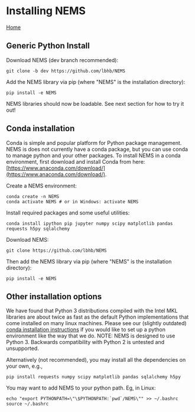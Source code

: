 # Installing NEMS #

[Home](../README.md)

## Generic Python Install

Download NEMS (dev branch recommended):
```
git clone -b dev https://github.com/lbhb/NEMS
```
Add the NEMS library via pip (where "NEMS" is the installation directory):
```
pip install -e NEMS
```
NEMS libraries should now be loadable. See next section for how to try it out!

## Conda installation

Conda is simple and popular platform for Python package management. NEMS is does not currently have a 
conda package, but you can use conda to manage python and your other packages.
To install NEMS in a conda environment, first
download and install Conda from here:
[https://www.anaconda.com/download/](https://www.anaconda.com/download/).

Create a NEMS environment:
```
conda create -n NEMS
conda activate NEMS # or in Windows: activate NEMS
```
Install required packages and some useful utilities:
```
conda install ipython pip jupyter numpy scipy matplotlib pandas requests h5py sqlalchemy
```
Download NEMS:
```
git clone https://github.com/lbhb/NEMS
```
Then add the NEMS library via pip (where "NEMS" is the installation directory):
```
pip install -e NEMS
```

## Other installation options

We have found that Python 3 distributions compiled with the Intel MKL libraries are about twice as fast 
as the default Python implementations that come installed on many linux machines. 
Please see our (slightly outdated) [conda installation instructions](docs/conda.md) if you 
would like to set up a python environment like the way that we do. NOTE: NEMS is designed to use Python 3. Backwards compatibility with Python 2 is untested and unsupported.

Alternatively (not recommended), you may install all the dependencies on your own, e.g.,
```
pip install requests numpy scipy matplotlib pandas sqlalchemy h5py
```

You may want to add NEMS to your python path. Eg, in Linux:
```
echo "export PYTHONPATH=\"\$PYTHONPATH:`pwd`/NEMS\"" >> ~/.bashrc
source ~/.bashrc
```

